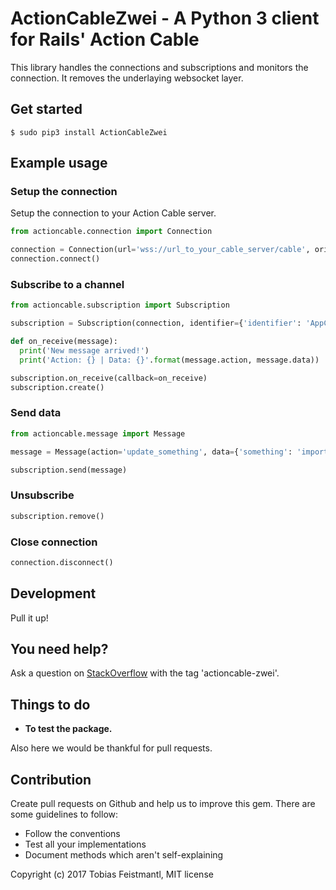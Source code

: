 # ActionCableZwei - A Python 3 client for Rails' Action Cable

This library handles the connections and subscriptions and monitors the connection. It removes the underlaying websocket layer.

## Get started

```
$ sudo pip3 install ActionCableZwei
```

## Example usage

### Setup the connection
Setup the connection to your Action Cable server.

```python
from actioncable.connection import Connection

connection = Connection(url='wss://url_to_your_cable_server/cable', origin='https://url_to_your_cable_server')
connection.connect()
```

### Subscribe to a channel

```python
from actioncable.subscription import Subscription

subscription = Subscription(connection, identifier={'identifier': 'AppChannel'})

def on_receive(message):
  print('New message arrived!')
  print('Action: {} | Data: {}'.format(message.action, message.data))

subscription.on_receive(callback=on_receive)
subscription.create()
```

### Send data

```python
from actioncable.message import Message

message = Message(action='update_something', data={'something': 'important'})

subscription.send(message)
```

### Unsubscribe

```python
subscription.remove()
```

### Close connection

```python
connection.disconnect()
```

## Development

Pull it up!

## You need help?

Ask a question on [StackOverflow](https://stackoverflow.com/) with the tag 'actioncable-zwei'.

## Things to do

 * **To test the package.**

Also here we would be thankful for pull requests.

## Contribution

Create pull requests on Github and help us to improve this gem. There are some guidelines to follow:

 * Follow the conventions
 * Test all your implementations
 * Document methods which aren't self-explaining

Copyright (c) 2017 Tobias Feistmantl, MIT license
